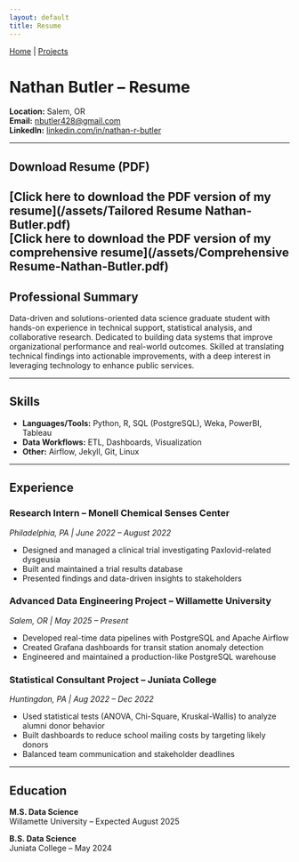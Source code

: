 ```yaml
---
layout: default
title: Resume
---
```


[Home](/) | [Projects](/Projects)

# Nathan Butler – Resume

**Location:** Salem, OR  
**Email:** [nbutler428@gmail.com](mailto:nbutler428@gmail.com)  
**LinkedIn:** [linkedin.com/in/nathan-r-butler](https://www.linkedin.com/in/nathan-r-butler/)

---

## Download Resume (PDF)

[Click here to download the PDF version of my resume](/assets/Tailored Resume Nathan-Butler.pdf)<br>
[Click here to download the PDF version of my  comprehensive resume](/assets/Comprehensive Resume-Nathan-Butler.pdf)
---

## Professional Summary

Data-driven and solutions-oriented data science graduate student with hands-on experience in technical support, statistical analysis, and collaborative research. Dedicated to building data systems that improve organizational performance and real-world outcomes. Skilled at translating technical findings into actionable improvements, with a deep interest in leveraging technology to enhance public services.

---

## Skills

- **Languages/Tools:** Python, R, SQL (PostgreSQL), Weka, PowerBI, Tableau
- **Data Workflows:** ETL, Dashboards, Visualization
- **Other:** Airflow, Jekyll, Git, Linux

---

## Experience

### Research Intern – Monell Chemical Senses Center  
*Philadelphia, PA | June 2022 – August 2022*  
- Designed and managed a clinical trial investigating Paxlovid-related dysgeusia  
- Built and maintained a trial results database  
- Presented findings and data-driven insights to stakeholders  

### Advanced Data Engineering Project – Willamette University  
*Salem, OR | May 2025 – Present*  
- Developed real-time data pipelines with PostgreSQL and Apache Airflow  
- Created Grafana dashboards for transit station anomaly detection  
- Engineered and maintained a production-like PostgreSQL warehouse  

### Statistical Consultant Project – Juniata College  
*Huntingdon, PA | Aug 2022 – Dec 2022*  
- Used statistical tests (ANOVA, Chi-Square, Kruskal-Wallis) to analyze alumni donor behavior  
- Built dashboards to reduce school mailing costs by targeting likely donors  
- Balanced team communication and stakeholder deadlines

---

## Education

**M.S. Data Science**  
Willamette University – Expected August 2025

**B.S. Data Science**  
Juniata College – May 2024
